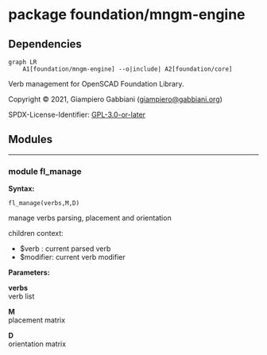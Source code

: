 # package foundation/mngm-engine

## Dependencies

```mermaid
graph LR
    A1[foundation/mngm-engine] --o|include| A2[foundation/core]
```

Verb management for OpenSCAD Foundation Library.

Copyright © 2021, Giampiero Gabbiani (giampiero@gabbiani.org)

SPDX-License-Identifier: [GPL-3.0-or-later](https://spdx.org/licenses/GPL-3.0-or-later.html)


## Modules

---

### module fl_manage

__Syntax:__

    fl_manage(verbs,M,D)

manage verbs parsing, placement and orientation

children context:

- $verb    : current parsed verb
- $modifier: current verb modifier


__Parameters:__

__verbs__  
verb list

__M__  
placement matrix

__D__  
orientation matrix


